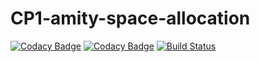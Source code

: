# CP1-amity-space-allocation
[![Codacy Badge](https://api.codacy.com/project/badge/Grade/f8d08f57520f495db9ac118809c63ee8)](https://www.codacy.com/app/brian-rotich/CP1-amity-space-allocation?utm_source=github.com&amp;utm_medium=referral&amp;utm_content=andela-brotich/CP1-amity-space-allocation&amp;utm_campaign=Badge_Grade)
[![Codacy Badge](https://api.codacy.com/project/badge/Coverage/f8d08f57520f495db9ac118809c63ee8)](https://www.codacy.com/app/brian-rotich/CP1-amity-space-allocation?utm_source=github.com&amp;utm_medium=referral&amp;utm_content=andela-brotich/CP1-amity-space-allocation&amp;utm_campaign=Badge_Coverage) 
[![Build Status](https://travis-ci.org/andela-brotich/CP1-amity-space-allocation.svg?branch=develop)](https://travis-ci.org/andela-brotich/CP1-amity-space-allocation)